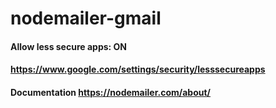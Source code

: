 # nodemailer-gmail
#### Allow less secure apps: ON 
#### https://www.google.com/settings/security/lesssecureapps
#### Documentation https://nodemailer.com/about/
